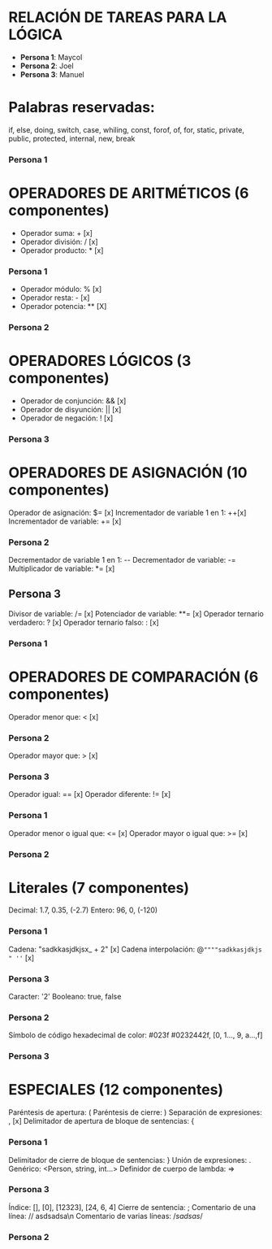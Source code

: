 # **RELACIÓN DE TAREAS PARA LA LÓGICA**

* **Persona 1**: Maycol
* **Persona 2**: Joel
* **Persona 3**: Manuel

# Palabras reservadas:
if, else, doing, switch, case, whiling, const, forof, of, for, static, private, public, protected, internal, new, break
### **Persona 1**

# OPERADORES DE ARITMÉTICOS (6 componentes)

* Operador suma: +                      [x]
* Operador división: /                  [x]
* Operador producto: *                  [x]
### Persona 1

* Operador módulo: % [x]
* Operador resta: -  [x]
* Operador potencia: ** [X]
### Persona 2

# OPERADORES LÓGICOS (3 componentes)

* Operador de conjunción: && [x]
* Operador de disyunción: || [x]
* Operador de negación: ! [x]
### Persona 3


# OPERADORES DE ASIGNACIÓN (10 componentes)

Operador de asignación: $= [x]
Incrementador de variable 1 en 1: ++[x]
Incrementador de variable: += [x]
### Persona 2

Decrementador de variable 1 en 1: --
Decrementador de variable: -=
Multiplicador de variable: *= [x]
## Persona 3

Divisor de variable: /= [x]
Potenciador de variable: **= [x]
Operador ternario verdadero: ? [x]
Operador ternario falso: : [x]
### Persona 1

# OPERADORES DE COMPARACIÓN (6 componentes)

Operador menor que: < [x]
### Persona 2
Operador mayor que: > [x]
### Persona 3

Operador igual: == [x]
Operador diferente: != [x]
### Persona 1

Operador menor o igual que: <= [x]
Operador mayor o igual que: >= [x]
### Persona 2

# Literales (7 componentes)

Decimal: 1.7, 0.35, (-2.7)
Entero: 96, 0, (-120)
### Persona 1

Cadena: "sadkkasjdkjsx_ + 2" [x]
Cadena interpolación: @`""""sadkkasjdkjs " ''` [x]
### Persona 3

Caracter: '2'
Booleano: true, false
### Persona 2
Símbolo de código hexadecimal de color: #023f #0232442f, [0, 1..., 9, a...,f]
### Persona 3

# ESPECIALES (12 componentes)

Paréntesis de apertura: (
Paréntesis de cierre: )
Separación de expresiones: , [x]
Delimitador de apertura de bloque de sentencias: {
### Persona 1

Delimitador de cierre de bloque de sentencias: }
Unión de expresiones: .
Genérico: <Person, string, int...>
Definidor de cuerpo de lambda: => 
### Persona 3

Índice: [], [0], [12323], [24, 6, 4]
Cierre de sentencia: ;
Comentario de una línea: // asdsadsa\n
Comentario de varias líneas: /*sadsas*/
### Persona 2